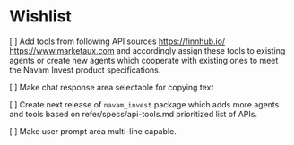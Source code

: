 # Wishlist


[ ] Add tools from following API sources https://finnhub.io/ https://www.marketaux.com and accordingly assign these tools to existing agents or create new agents which cooperate with existing ones to meet the Navam Invest product specifications.

[ ] Make chat response area selectable for copying text

[ ] Create next release of `navam_invest` package which adds more agents and tools based on refer/specs/api-tools.md prioritized list of APIs.

[ ] Make user prompt area multi-line capable.

